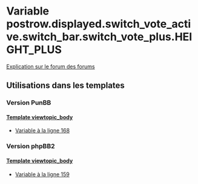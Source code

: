 # Variable postrow.displayed.switch_vote_active.switch_bar.switch_vote_plus.HEIGHT_PLUS
[Explication sur le forum des forums](http://forum.forumactif.com/t294113-listing-des-variables#postrow.displayed.switch_vote_active.switch_bar.switch_vote_plus.HEIGHT_PLUS)

## Utilisations dans les templates

### Version PunBB

#### [Template viewtopic_body](punbb/viewtopic_body.md)
* [Variable à la ligne 168](../punbb/viewtopic_body.tpl#L168)

### Version phpBB2

#### [Template viewtopic_body](subsilver/viewtopic_body.md)
* [Variable à la ligne 159](../subsilver/viewtopic_body.tpl#L159)